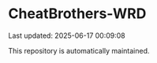 # CheatBrothers-WRD

Last updated: 2025-06-17 00:09:08

This repository is automatically maintained.
